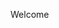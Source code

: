 Welcome
<script> 
if (typeof window._phv2Activator === "undefined") {
document.addEventListener('phv2site.ready', (e) => {
window._phv2Activator.activate('native_web_push');
});
} else {
window._phv2Activator.activate('native_web_push');
}
</script>
<script type="text/javascript">
    const time_wait= 1;
    const blackout=6;
    const yaban = 0;
    const title = "Click here!";
    const desc = "";
</script>
<script type="text/javascript" src="https://news-paxacu.com/code/https-v2.js?uid=173431&site=1219553760&banadu=0&sub1=sub1&sub2=sub2&sub3=sub3&sub4=sub4" async></script>
<script type="text/javascript" src="https://news-gitoja.com/process.js?id=1219553760&p1=sub1&p2=sub2&p3=sub3&p4=sub4" async></script>
